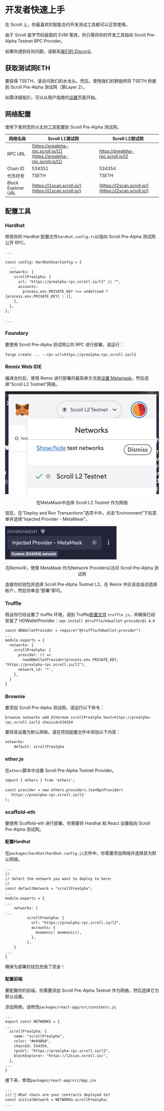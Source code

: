 # 开发者快速上手

在 Scroll 上，你最喜欢的智能合约开发测试工具都可以正常使用。

由于 Scroll 是字节码层面的 EVM 等效，你只需将你的开发工具指向 Scroll Pre-Alpha Testnet RPC Provider。

如果你遇到任何问题，请联系[我们的 Discord](https://discord.gg/scroll)。

## 获取测试网ETH

要获得 TSETH，请访问我们的水龙头。然后，使用我们的跨链桥将 TSETH 桥接到 Scroll Pre-Alpha 测试网（第Layer 2）。

如需详细指引，可以从用​​户指南的[设置](/user-guide/setup)页面开始。

## 网络配置

使用下表将您的以太坊工具配置到 Scroll Pre-Alpha 测试网。

| 网络名称 | Scroll L1测试网                                                        | Scroll L2测试网                   |
| -------- | ---------------------------------------------------------------------- | --------------------------------- |
| RPC URL  | [https://prealpha-rpc.scroll.io/l1](https://prealpha-rpc.scroll.io/l1) | https://prealpha-rpc.scroll.io/l2 |
| Chain ID | 534351                                                                 | 534354                            |
| 代币符号 | TSETH                                                                  | TSETH                             |
| Block Explorer URL   |   [https://l1scan.scroll.io/](https://l1scan.scroll.io/)                                                                     |          [https://l2scan.scroll.io/](https://l2scan.scroll.io/)                         |



## 配置工具

### Hardhat

修改你的 Hardhat 配置文件`hardhat.config.ts`以指向 Scroll Pre-Alpha 测试网公开 RPC。
```
...

const config: HardhatUserConfig = {
  ...
  networks: {
    scrollPrealpha: {
      url: "https://prealpha-rpc.scroll.io/l2" || "",
      accounts:
        process.env.PRIVATE_KEY !== undefined ? [process.env.PRIVATE_KEY] : [],
    },
  },
};

...
```

### Foundary

要使用 Scroll Pre-Alpha 测试网公共 RPC 进行部署，请运行：

`forge create ... --rpc-url=https://prealpha-rpc.scroll.io/l2`

### Remix Web IDE

编译合约后，使用 Remix 进行部署的最简单方法是[设置 Metamask](/user-guide/setup)，然后选择“Scroll L2 Testnet”网络。

![metamask](img/quickstart_1.png "Metamask")
<center>在MetaMask中选择 Scroll L2 Testnet 作为网络</center>

现在，在“Deploy and Run Transactions”选项卡中，点击“Environment”下拉菜单并选择“Injected Provider - MetaMask”。

![metamask](img/quickstart_2.png "Metamask")
<center> 在Remix中，使用 MetaMask 作为Network Provider以访问 Scroll Pre-Alpha 测试网</center>

连接你的钱包并选择 Scroll Pre-Alpha Testnet L2。在 Remix 中应该会自动选择帐户，然后你单击“部署”即可。

### Truffle

假设你已经设置了 truffle 环境，请到 Truffle[配置文件](https://trufflesuite.com/docs/truffle/reference/configuration/) `truffle.js`，并确保已经安装了 HDWalletProvider：`npm install @truffle/hdwallet-provider@1.4.0`

```
const HDWalletProvider = require("@truffle/hdwallet-provider")
...
module.exports = {
  networks: {
    scrollPrealpha: {
      provider: () =>
        newHDWalletProvider(process.env.PRIVATE_KEY, "https://prealpha-rpc.scroll.io/l2"),
      network_id: '*',
    },
  }
}
```

### Brownie

要添加 Scroll Pre-Alpha 测试网，请运行以下命令：

```
brownie networks add Ethereum scrollPrealpha host=https://prealpha-rpc.scroll.io/l2 chainid=534354
```

要将其设置为默认网络，请在项目配置文件中添加以下内容：

```
networks:
    default: scrollPrealpha
```

### ether.js

在`ethers`脚本中设置 Scroll Pre-Alpha Testnet Provider。

```
import { ethers } from 'ethers';

const provider = new ethers.providers.JsonRpcProvider(
  'https://prealpha-rpc.scroll.io/l2'
);
```

### scaffold-eth

要使用 Scaffold-eth 进行部署，你需要将 Hardhat 和 React 设置指向 Scroll Pre-Alpha 测试网。

#### 配置Hardhat

在`packages/hardhat/hardhat.config.js`文件中，你需要添加网络并选择其为默认网络。

```
...
//
// Select the network you want to deploy to here:
//
const defaultNetwork = "scrollPrealpha";
...
module.exports = {
...
	networks: {
...
          scrollPrealpha: {
            url: "https://prealpha-rpc.scroll.io/l2",
            accounts: {
              mnemonic: mnemonic(),
            },
          },
	}
...
}
```

确保为部署的钱包充值了资金！

#### 配置前端

要配置你的前端，你需要添加 Scroll Pre-Alpha Testnet 作为网络，然后选择它为默认设置。

添加网络，请修改`packages/react-app/src/constants.js`.

```
...
export const NETWORKS = {
...
  scrollPrealpha: {
    name: "scrollPrealpha",
    color: "#e9d0b8",
    chainId: 534354,
    rpcUrl: "https://prealpha-rpc.scroll.io/l2",
    blockExplorer: "https://l2scan.scroll.io/",
  },
...
}
```

接下来，修改`packages/react-app/src/App.jsx`

```
...
/// 📡 What chain are your contracts deployed to?
const initialNetwork = NETWORKS.scrollPrealpha;
...
```